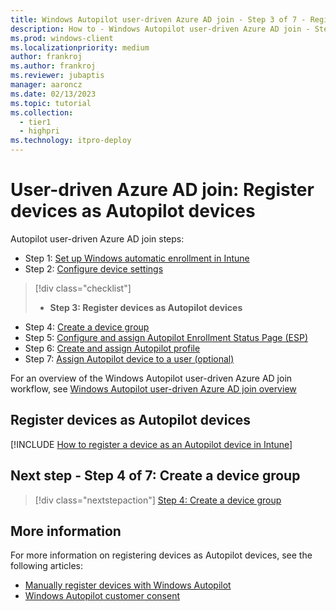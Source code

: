 ```yaml
---
title: Windows Autopilot user-driven Azure AD join - Step 3 of 7 - Register devices as Autopilot devices
description: How to - Windows Autopilot user-driven Azure AD join - Step 3 of 7 - Register devices as Autopilot devices.
ms.prod: windows-client
ms.localizationpriority: medium
author: frankroj
ms.author: frankroj
ms.reviewer: jubaptis
manager: aaroncz
ms.date: 02/13/2023
ms.topic: tutorial
ms.collection: 
  - tier1
  - highpri
ms.technology: itpro-deploy
---
```


# User-driven Azure AD join: Register devices as Autopilot devices

Autopilot user-driven Azure AD join steps:
- Step 1: [Set up Windows automatic enrollment in Intune](azure-ad-join-automatic-enrollment.md)
- Step 2: [Configure device settings](azure-ad-join-device-settings.md)
> [!div class="checklist"]
> - **Step 3: Register devices as Autopilot devices**
- Step 4: [Create a device group](azure-ad-join-device-group.md)
- Step 5: [Configure and assign Autopilot Enrollment Status Page (ESP)](azure-ad-join-esp.md)
- Step 6: [Create and assign Autopilot profile](azure-ad-join-autopilot-profile.md)
- Step 7: [Assign Autopilot device to a user (optional)](azure-ad-join-assign-device-to-user.md)

For an overview of the Windows Autopilot user-driven Azure AD join workflow, see [Windows Autopilot user-driven Azure AD join overview](azure-ad-join-workflow.md)

## Register devices as Autopilot devices

[!INCLUDE [How to register a device as an Autopilot device in Intune](../includes/register-autopilot-device.md)]

## Next step - Step 4 of 7: Create a device group

> [!div class="nextstepaction"]
> [Step 4: Create a device group](azure-ad-join-device-group.md)

## More information

For more information on registering devices as Autopilot devices, see the following articles:

- [Manually register devices with Windows Autopilot](/mem/autopilot/add-devices)
- [Windows Autopilot customer consent](/mem/autopilot/registration-auth)
